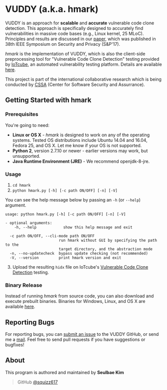 # VUDDY (a.k.a. hmark)
VUDDY is an approach for **scalable** and **accurate** vulnerable code clone detection. This approach is specifically designed to accurately find vulnerabilities in massive code bases (e.g., Linux kernel, 25 MLoC). Principles and results are discussed in our [paper](https://github.com/squizz617/vuddy/blob/master/paper/SNP17.pdf), which was published in 38th IEEE Symposium on Security and Privacy (S&P'17).

*hmark* is the implementation of VUDDY, which is also the client-side preprocessing tool for "Vulnerable Code Clone Detection" testing provided by [IoTcube](https://iotcube.net), an automated vulnerability testing platform. Details are available [here](https://iotcube.net/userguide/manual/hmark).

This project is part of the international collaborative research which is being conducted by [CSSA](https://cssa.korea.ac.kr) (Center for Software Security and Assurrance).

## Getting Started with hmark

### Prerequisites
You're going to need:
- **Linux or OS X** - *hmark* is designed to work on any of the operating systems. Tested OS distributions include Ubuntu 14.04 and 16.04, Fedora 25, and OS X. Let me know if your OS is not supported.
- **Python 2**, version 2.7.10 or newer - earlier versions may work, but unsupported.
- **Java Runtime Environment (JRE)** - We recommend openjdk-8-jre.

### Usage
1. `cd hmark`
2. `python hmark.py [-h] [-c path ON/OFF] [-n] [-V]`

You can see the help message below by passing an `-h` (or `--help`) argument.
```
usage: python hmark.py [-h] [-c path ON/OFF] [-n] [-V]

- optional arguments:
    -h, --help            show this help message and exit
    
  -c path ON/OFF, --cli-mode path ON/OFF
                        run hmark without GUI by specifying the path to the
                        target directory, and the abstraction mode
  -n, --no-updatecheck  bypass update checking (not recommended)
  -V, --version         print hmark version and exit
```
3. Upload the resulting `hidx` file on IoTcube's [Vulnerable Code Clone Detection](https://iotcube.net/process/type/wf1) testing.

### Binary Release
Instead of running *hmark* from source code, you can also download and execute prebuilt binaries. Binaries for Windows, Linux, and OS X are available [here](https://iotcube.net/donwloads).

## Reporting Bugs
For reporting bugs, you can [submit an issue](https://github.com/squizz617/vuddy/issues) to the VUDDY GitHub, or send me a <a href="mailto:seulbae@korea.ac.kr">mail</a>. Feel free to send pull requests if you have suggestions or bugfixes!

## About
This program is authored and maintained by **Seulbae Kim**
> GitHub [@squizz617](https://github.com/squizz617)
